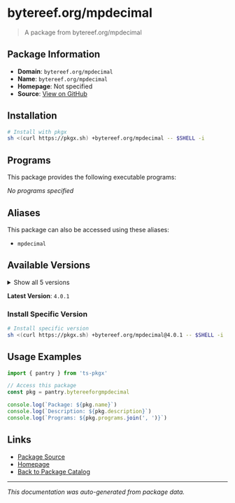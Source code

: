# bytereef.org/mpdecimal

> A package from bytereef.org/mpdecimal

## Package Information

- **Domain**: `bytereef.org/mpdecimal`
- **Name**: `bytereef.org/mpdecimal`
- **Homepage**: Not specified
- **Source**: [View on GitHub](https://github.com/pkgxdev/pantry/tree/main/projects/bytereef.org/mpdecimal/package.yml)

## Installation

```bash
# Install with pkgx
sh <(curl https://pkgx.sh) +bytereef.org/mpdecimal -- $SHELL -i
```

## Programs

This package provides the following executable programs:

*No programs specified*

## Aliases

This package can also be accessed using these aliases:

- `mpdecimal`

## Available Versions

<details>
<summary>Show all 5 versions</summary>

- `4.0.1`, `4.0.0`, `2.5.1`, `2.5.0`, `2.4.2`

</details>

**Latest Version**: `4.0.1`

### Install Specific Version

```bash
# Install specific version
sh <(curl https://pkgx.sh) +bytereef.org/mpdecimal@4.0.1 -- $SHELL -i
```

## Usage Examples

```typescript
import { pantry } from 'ts-pkgx'

// Access this package
const pkg = pantry.bytereeforgmpdecimal

console.log(`Package: ${pkg.name}`)
console.log(`Description: ${pkg.description}`)
console.log(`Programs: ${pkg.programs.join(', ')}`)
```

## Links

- [Package Source](https://github.com/pkgxdev/pantry/tree/main/projects/bytereef.org/mpdecimal/package.yml)
- [Homepage](#)
- [Back to Package Catalog](../package-catalog.md)

---

*This documentation was auto-generated from package data.*
